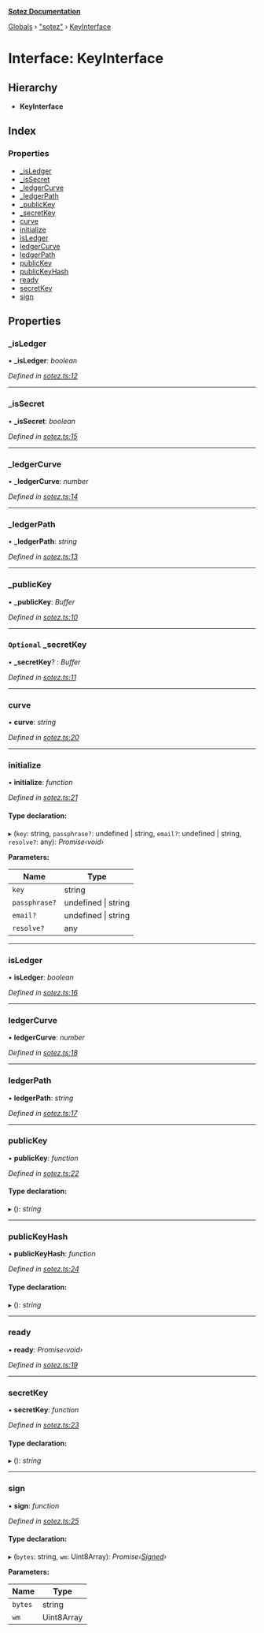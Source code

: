 **[Sotez Documentation](../README.md)**

[Globals](../README.md) › [&quot;sotez&quot;](../modules/_sotez_.md) › [KeyInterface](_sotez_.keyinterface.md)

# Interface: KeyInterface

## Hierarchy

* **KeyInterface**

## Index

### Properties

* [_isLedger](_sotez_.keyinterface.md#_isledger)
* [_isSecret](_sotez_.keyinterface.md#_issecret)
* [_ledgerCurve](_sotez_.keyinterface.md#_ledgercurve)
* [_ledgerPath](_sotez_.keyinterface.md#_ledgerpath)
* [_publicKey](_sotez_.keyinterface.md#_publickey)
* [_secretKey](_sotez_.keyinterface.md#optional-_secretkey)
* [curve](_sotez_.keyinterface.md#curve)
* [initialize](_sotez_.keyinterface.md#initialize)
* [isLedger](_sotez_.keyinterface.md#isledger)
* [ledgerCurve](_sotez_.keyinterface.md#ledgercurve)
* [ledgerPath](_sotez_.keyinterface.md#ledgerpath)
* [publicKey](_sotez_.keyinterface.md#publickey)
* [publicKeyHash](_sotez_.keyinterface.md#publickeyhash)
* [ready](_sotez_.keyinterface.md#ready)
* [secretKey](_sotez_.keyinterface.md#secretkey)
* [sign](_sotez_.keyinterface.md#sign)

## Properties

###  _isLedger

• **_isLedger**: *boolean*

*Defined in [sotez.ts:12](https://github.com/AndrewKishino/sotez/blob/0fceff4/src/sotez.ts#L12)*

___

###  _isSecret

• **_isSecret**: *boolean*

*Defined in [sotez.ts:15](https://github.com/AndrewKishino/sotez/blob/0fceff4/src/sotez.ts#L15)*

___

###  _ledgerCurve

• **_ledgerCurve**: *number*

*Defined in [sotez.ts:14](https://github.com/AndrewKishino/sotez/blob/0fceff4/src/sotez.ts#L14)*

___

###  _ledgerPath

• **_ledgerPath**: *string*

*Defined in [sotez.ts:13](https://github.com/AndrewKishino/sotez/blob/0fceff4/src/sotez.ts#L13)*

___

###  _publicKey

• **_publicKey**: *Buffer*

*Defined in [sotez.ts:10](https://github.com/AndrewKishino/sotez/blob/0fceff4/src/sotez.ts#L10)*

___

### `Optional` _secretKey

• **_secretKey**? : *Buffer*

*Defined in [sotez.ts:11](https://github.com/AndrewKishino/sotez/blob/0fceff4/src/sotez.ts#L11)*

___

###  curve

• **curve**: *string*

*Defined in [sotez.ts:20](https://github.com/AndrewKishino/sotez/blob/0fceff4/src/sotez.ts#L20)*

___

###  initialize

• **initialize**: *function*

*Defined in [sotez.ts:21](https://github.com/AndrewKishino/sotez/blob/0fceff4/src/sotez.ts#L21)*

#### Type declaration:

▸ (`key`: string, `passphrase?`: undefined | string, `email?`: undefined | string, `resolve?`: any): *Promise‹void›*

**Parameters:**

Name | Type |
------ | ------ |
`key` | string |
`passphrase?` | undefined &#124; string |
`email?` | undefined &#124; string |
`resolve?` | any |

___

###  isLedger

• **isLedger**: *boolean*

*Defined in [sotez.ts:16](https://github.com/AndrewKishino/sotez/blob/0fceff4/src/sotez.ts#L16)*

___

###  ledgerCurve

• **ledgerCurve**: *number*

*Defined in [sotez.ts:18](https://github.com/AndrewKishino/sotez/blob/0fceff4/src/sotez.ts#L18)*

___

###  ledgerPath

• **ledgerPath**: *string*

*Defined in [sotez.ts:17](https://github.com/AndrewKishino/sotez/blob/0fceff4/src/sotez.ts#L17)*

___

###  publicKey

• **publicKey**: *function*

*Defined in [sotez.ts:22](https://github.com/AndrewKishino/sotez/blob/0fceff4/src/sotez.ts#L22)*

#### Type declaration:

▸ (): *string*

___

###  publicKeyHash

• **publicKeyHash**: *function*

*Defined in [sotez.ts:24](https://github.com/AndrewKishino/sotez/blob/0fceff4/src/sotez.ts#L24)*

#### Type declaration:

▸ (): *string*

___

###  ready

• **ready**: *Promise‹void›*

*Defined in [sotez.ts:19](https://github.com/AndrewKishino/sotez/blob/0fceff4/src/sotez.ts#L19)*

___

###  secretKey

• **secretKey**: *function*

*Defined in [sotez.ts:23](https://github.com/AndrewKishino/sotez/blob/0fceff4/src/sotez.ts#L23)*

#### Type declaration:

▸ (): *string*

___

###  sign

• **sign**: *function*

*Defined in [sotez.ts:25](https://github.com/AndrewKishino/sotez/blob/0fceff4/src/sotez.ts#L25)*

#### Type declaration:

▸ (`bytes`: string, `wm`: Uint8Array): *Promise‹[Signed](_sotez_.signed.md)›*

**Parameters:**

Name | Type |
------ | ------ |
`bytes` | string |
`wm` | Uint8Array |